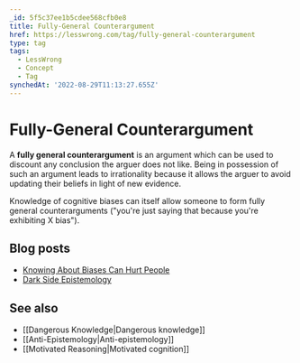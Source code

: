 ```yaml
---
_id: 5f5c37ee1b5cdee568cfb0e8
title: Fully-General Counterargument
href: https://lesswrong.com/tag/fully-general-counterargument
type: tag
tags:
  - LessWrong
  - Concept
  - Tag
synchedAt: '2022-08-29T11:13:27.655Z'
---
```

# Fully-General Counterargument

A **fully general counterargument** is an argument which can be used to discount any conclusion the arguer does not like. Being in possession of such an argument leads to irrationality because it allows the arguer to avoid updating their beliefs in light of new evidence.

Knowledge of cognitive biases can itself allow someone to form fully general counterarguments ("you're just saying that because you're exhibiting X bias").

## Blog posts

*   [Knowing About Biases Can Hurt People](http://lesswrong.com/lw/he/knowing_about_biases_can_hurt_people/)
*   [Dark Side Epistemology](http://lesswrong.com/lw/uy/dark_side_epistemology/)

## See also

*   [[Dangerous Knowledge|Dangerous knowledge]]
*   [[Anti-Epistemology|Anti-epistemology]]
*   [[Motivated Reasoning|Motivated cognition]]